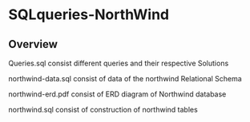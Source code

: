 # SQLqueries-NorthWind

## Overview

Queries.sql consist different queries and their respective Solutions

northwind-data.sql consist of data of the northwind Relational Schema

northwind-erd.pdf consist of ERD diagram of Northwind database
	
northwind.sql consist of construction of northwind tables
